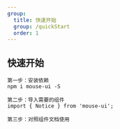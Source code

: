 ```yaml
---
group:
  title: 快速开始
  group: /quickStart
  order: 1
---
```


## 快速开始

```
第一步：安装依赖
npm i mouse-ui -S

第二步：导入需要的组件
import { Notice } from 'mouse-ui';

第三步：对照组件文档使用
```
